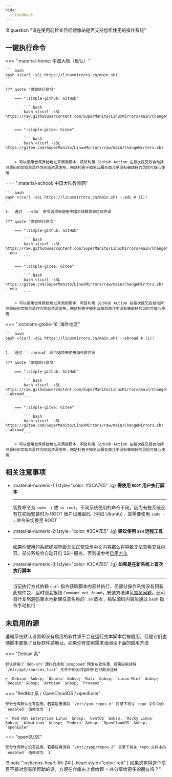 ```yaml
---
hide:
  - feedback
---
```


!!! question "请在使用前检查目标镜像站是否支持您所使用的操作系统"

## 一键执行命令

=== ":material-home: 中国大陆（默认）"

    ``` bash
    bash <(curl -sSL https://linuxmirrors.cn/main.sh)
    ```

    ??? quote "原始执行命令"

        === ":simple-github: GitHub"

            ``` bash
            bash <(curl -sSL https://raw.githubusercontent.com/SuperManito/LinuxMirrors/main/ChangeMirrors.sh)
            ```

        === ":simple-gitee: Gitee"

            ``` bash
            bash <(curl -sSL https://gitee.com/SuperManito/LinuxMirrors/raw/main/ChangeMirrors.sh)
            ```

        > 可以使用仓库原始地址来调用脚本，项目利用 GitHub Action 在每次提交后自动拷贝源码到文档目录作为网站资源发布，网站托管于知名云服务商几乎没有被劫持的风险可放心使用

=== ":material-school: 中国大陆教育网"

    ``` bash
    bash <(curl -sSL https://linuxmirrors.cn/main.sh) --edu # (1)!
    ```

    1.  通过 `--edu` 命令选项来使用中国大陆教育单位软件源

    ??? quote "原始执行命令"

        === ":simple-github: GitHub"

            ``` bash
            bash <(curl -sSL https://raw.githubusercontent.com/SuperManito/LinuxMirrors/main/ChangeMirrors.sh) --edu
            ```

        === ":simple-gitee: Gitee"

            ``` bash
            bash <(curl -sSL https://gitee.com/SuperManito/LinuxMirrors/raw/main/ChangeMirrors.sh) --edu
            ```

        > 可以使用仓库原始地址来调用脚本，项目利用 GitHub Action 在每次提交后自动拷贝源码到文档目录作为网站资源发布，网站托管于知名云服务商几乎没有被劫持的风险可放心使用

=== ":octicons-globe-16: 海外地区"

    ``` bash
    bash <(curl -sSL https://linuxmirrors.cn/main.sh) --abroad # (1)!
    ```

    1.  通过 `--abroad` 命令选项来使用海外软件源

    ??? quote "原始执行命令"

        === ":simple-github: GitHub"

            ``` bash
            bash <(curl -sSL https://raw.githubusercontent.com/SuperManito/LinuxMirrors/main/ChangeMirrors.sh) --abroad
            ```

        === ":simple-gitee: Gitee"

            ``` bash
            bash <(curl -sSL https://gitee.com/SuperManito/LinuxMirrors/raw/main/ChangeMirrors.sh) --abroad
            ```

        > 可以使用仓库原始地址来调用脚本，项目利用 GitHub Action 在每次提交后自动拷贝源码到文档目录作为网站资源发布，网站托管于知名云服务商几乎没有被劫持的风险可放心使用

## 相关注意事项

<div class="grid cards" markdown>

-   :material-numeric-1:{style="color: #3CA7E5" .lg} __需使用 `ROOT` 用户执行脚本__

    ---

    切换命令为 `sudo -i` 或 `su root`。不同系统使用的命令不同，因为有些系统没有在初始安装时为 ROOT 账户设置密码（例如 Ubuntu），故需要使用 `sudo -i` 命令来切换至 ROOT

-   :material-numeric-2:{style="color: #3CA7E5" .lg} __建议使用 `SSH` 远程工具__

    ---

    如果你使用的系统终端界面无法正常显示中文内容那么将导致无法查看交互内容。部分系统会自动开启 SSH 服务，否则请参考[启用方法](help.md#关于开启-ssh-远程登录的方法)

-   :material-numeric-3:{style="color: #3CA7E5" .lg} __如果是在新系统上首次执行脚本__

    ---

    当前执行方式依赖 `curl` 指令获取脚本内容并执行，但部分操作系统没有预装此软件包，届时则会报错 `Command not found`，安装方法详见[常见问题](help.md#关于报错-command-not-found)。还可自行复制[源码](https://gitee.com/SuperManito/LinuxMirrors/raw/main/ChangeMirrors.sh)至本地新建任意名称的 `.sh` 脚本，粘贴源码内容后通过 `bash` 指令手动执行

</div>

## 未启用的源

遵循系统默认设置即没有启用的软件源不会在运行完本脚本后被启用，但是它们也随脚本更换了目标软件源地址，如果你有使用需求请阅读下面的启用方法

=== "Debian 系"

    默认禁用了`deb-src`源码仓库和`proposed`预发布软件源，若需启用请将 `/etc/apt/sources.list` 文件中相关内容的所在行取消注释

    > `Debian` &nbsp; `Ubuntu` &nbsp; `Kali` &nbsp; `Linux Mint` &nbsp; `Deepin` &nbsp; `Armbian` &nbsp; `Proxmox`

=== "RedHat 系 / OpenCloudOS / openEuler"

    部分仓库默认没有启用，若需启用请将 `/etc/yum.repos.d` 目录下相关 repo 文件中的 `enabled` 值修改为 `1`

    > `Red Hat Enterprise Linux` &nbsp; `CentOS` &nbsp; `Rocky Linux` &nbsp; `AlmaLinux` &nbsp; `Fedora` &nbsp; `OpenCloudOS` &nbsp; `openEuler`

=== "openSUSE"

    部分仓库默认没有启用，若需启用请将 `/etc/zypp/repos.d` 目录下相关 repo 文件中的 `enabled` 值修改为 `1`


!!! note ":octicons-heart-fill-24:{ .heart style="color: red" } 如果您觉得这个项目不错对您有所帮助的话，方便在仓库右上角给颗 ⭐ 并分享给更多的朋友吗？"
